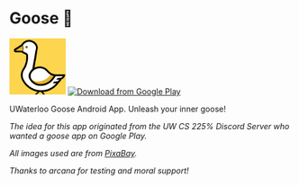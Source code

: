 # Goose :iphone:

<img src="images/icon_gplay.png" alt="App icon" title="App icon" height="100"> [<img src="https://play.google.com/intl/en_us/badges/images/generic/en_badge_web_generic.png" alt="Download from Google Play" height="80">](https://play.google.com/store/apps/details?id=li.raymond.goose)

<!--or https://github.com/Raymo111/Goose/releases/download/v1.0/Goose.v1.0.apk

![App screenshots](/doc/Raymocloud_Android_Screenshots.png "App screenshots")-->

UWaterloo Goose Android App. Unleash your inner goose!

*The idea for this app originated from the UW CS 225% Discord Server who wanted a goose app on Google Play.*

*All images used are from [PixaBay](https://pixabay.com).*

*Thanks to arcana for testing and moral support!*
